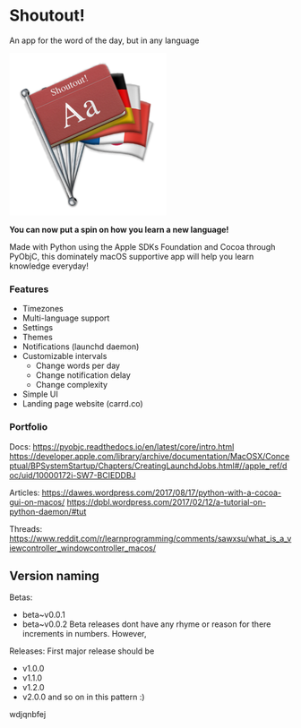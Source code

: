 # Shoutout!
An app for the word of the day, but in any language

<img src="https://github.com/leifadev/shoutout/blob/main/images/shoutout_logo.png" height="290" width="280"/>

**You can now put a spin on how you learn a new language!**

Made with Python using the Apple SDKs Foundation and Cocoa through PyObjC, this dominately macOS supportive app will help you learn knowledge everyday! 

### Features
- Timezones
- Multi-language support
- Settings
- Themes
- Notifications (launchd daemon)
- Customizable intervals
    - Change words per day
    - Change notification delay
    - Change complexity
- Simple UI
- Landing page website (carrd.co)



### Portfolio

Docs:
https://pyobjc.readthedocs.io/en/latest/core/intro.html
https://developer.apple.com/library/archive/documentation/MacOSX/Conceptual/BPSystemStartup/Chapters/CreatingLaunchdJobs.html#//apple_ref/doc/uid/10000172i-SW7-BCIEDDBJ

Articles:
https://dawes.wordpress.com/2017/08/17/python-with-a-cocoa-gui-on-macos/
https://dpbl.wordpress.com/2017/02/12/a-tutorial-on-python-daemon/#tut

Threads:
https://www.reddit.com/r/learnprogramming/comments/sawxsu/what_is_a_viewcontroller_windowcontroller_macos/



## Version naming
Betas:
- beta~v0.0.1
- beta~v0.0.2
  Beta releases dont have any rhyme or reason for there increments in numbers. However,

Releases:
First major release should be
- v1.0.0
- v1.1.0
- v1.2.0
- v2.0.0
  and so on in this pattern :)

wdjqnbfej
